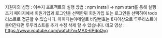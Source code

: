 지원자의 성명 : 이수지
프로젝트의 실행 방법 : npm install -> npm start를 통해 실행 초기 페이지에서 회원가입과 로그인을 선택한뒤 회원가입 또는 로그인을 선택하여 todo리스트로 접근할 수 있습니다. 아이디는이메일로 비밀번호는 8자이상으로 투두리스트에 들어간다면 투두리스트를 추가 수정 삭제 할 수 있습니다.
데모 영상 : https://www.youtube.com/watch?v=MAX-6P6pQyg
